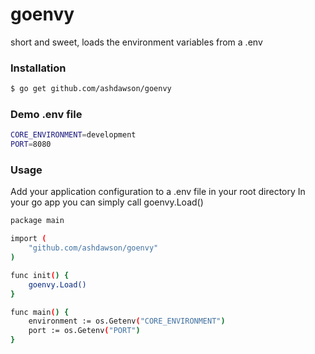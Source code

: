 # goenvy

short and sweet, loads the environment variables from a .env

### Installation
```sh
$ go get github.com/ashdawson/goenvy
```

### Demo .env file
```sh
CORE_ENVIRONMENT=development
PORT=8080
```

### Usage
Add your application configuration to a .env file in your root directory
In your go app you can simply call goenvy.Load()

```sh
package main

import (
    "github.com/ashdawson/goenvy"
)

func init() {
    goenvy.Load()
}

func main() {
    environment := os.Getenv("CORE_ENVIRONMENT")
    port := os.Getenv("PORT")
}
```
